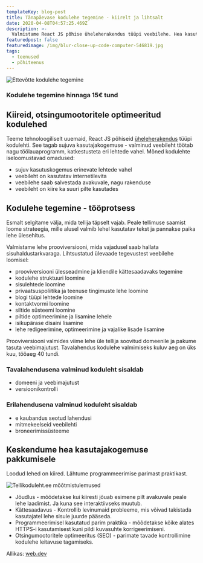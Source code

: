 ```yaml
---
templateKey: blog-post
title: Tänapäevase kodulehe tegemine - kiirelt ja lihtsalt
date: 2020-04-08T04:57:25.469Z
description: >-
  Valmistame React JS põhise üheleherakendus tüüpi veebilehe. Hea kasutajakogemuse ja selge eesmärgiga kodulehe tegemine toob kliendid Sinu ettevõttele.
featuredpost: false
featuredimage: /img/blur-close-up-code-computer-546819.jpg
tags:
  - teenused
  - põhiteenus
---
```


![Ettevõtte kodulehe tegemine](/img/kodulehe-tegemine-sisu-loomine.jpg "Ettevõtte kodulehe tegemine")

### Kodulehe tegemine hinnaga 15€ tund

## Kiireid, otsingumootoritele optimeeritud kodulehed

Teeme tehnoloogiliselt uuemaid, React JS põhiseid [üheleherakendus](https://et.wikipedia.org/wiki/%C3%9Cheleherakendus) tüüpi kodulehti. See tagab sujuva kasutajakogemuse - valminud veebileht töötab nagu töölauaprogramm, katkestusteta eri lehtede vahel.
Mõned kodulehte iseloomustavad omadused:

- sujuv kasutuskogemus erinevate lehtede vahel
- veebileht on kasutatav internetilevita
- veebilehe saab salvestada avakuvale, nagu rakenduse
- veebileht on kiire ka suuri pilte kasutades

## Kodulehe tegemine - tööprotsess

Esmalt selgitame välja, mida tellija täpselt vajab. Peale tellimuse saamist loome strateegia, mille alusel valmib lehel kasutatav tekst ja pannakse paika lehe ülesehitus.

Valmistame lehe prooviversiooni, mida vajadusel saab hallata sisuhaldustarkvaraga. Lihtsustatud ülevaade tegevustest veebilehe loomisel:

- prooviversiooni ülesseadmine ja kliendile kättesaadavaks tegemine
- kodulehe struktuuri loomine
- sisulehtede loomine
- privaatsuspoliitika ja teenuse tingimuste lehe loomine
- blogi tüüpi lehtede loomine
- kontaktvormi loomine
- siltide süsteemi loomine
- piltide optimeerimine ja lisamine lehele
- isikupärase disaini lisamine
- lehe redigeerimine, optimeerimine ja vajalike lisade lisamine

Prooviversiooni valmides viime lehe üle tellija soovitud domeenile ja pakume tasuta veebimajutust. Tavalahendus kodulehe valmimiseks kuluv aeg on üks kuu, tööaeg 40 tundi.

### Tavalahendusena valminud koduleht sisaldab

- domeeni ja veebimajutust
- versioonikontrolli

### Erilahendusena valminud koduleht sisaldab

- e kaubandus seotud lahendusi
- mitmekeelseid veebilehti
- broneerimissüsteeme

## Keskendume hea kasutajakogemuse pakkumisele

Loodud lehed on kiired. Lähtume programmeerimise parimast praktikast.

![Tellikoduleht.ee mõõtmistulemused](/img/tellikoduleht.ee-mõõtmistulemused.png "Tellikoduleht.ee mõõtmistulemused")

- Jõudlus - mõõdetakse kui kiiresti jõuab esimene pilt avakuvale peale lehe laadimist. Ja kuna see interaktiivseks muutub.
- Kättesaadavus - Kontrollib levinumaid probleeme, mis võivad takistada kasutajatel lehe sisule juurde pääseda.
- Programmeerimisel kasutatud parim praktika - mõõdetakse kõike alates HTTPS-i kasutamisest kuni pildi kuvasuhte korrigeerimiseni.
- Otsingumootoritele optimeeritus (SEO) - parimate tavade kontrollimine kodulehe leitavuse tagamiseks.

Allikas: [web.dev](https://web.dev/measure/)
